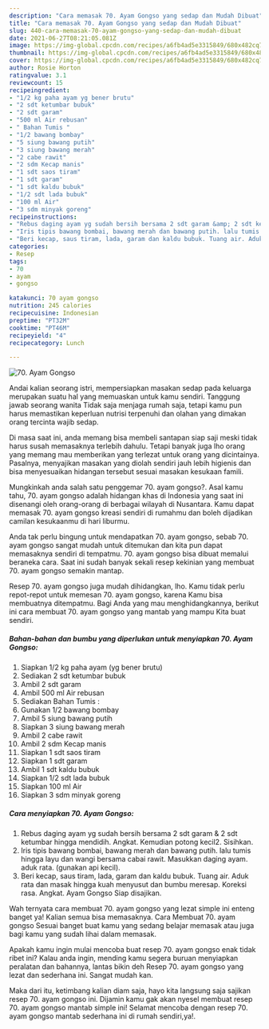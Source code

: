 ```yaml
---
description: "Cara memasak 70. Ayam Gongso yang sedap dan Mudah Dibuat"
title: "Cara memasak 70. Ayam Gongso yang sedap dan Mudah Dibuat"
slug: 440-cara-memasak-70-ayam-gongso-yang-sedap-dan-mudah-dibuat
date: 2021-06-27T08:21:05.081Z
image: https://img-global.cpcdn.com/recipes/a6fb4ad5e3315849/680x482cq70/70-ayam-gongso-foto-resep-utama.jpg
thumbnail: https://img-global.cpcdn.com/recipes/a6fb4ad5e3315849/680x482cq70/70-ayam-gongso-foto-resep-utama.jpg
cover: https://img-global.cpcdn.com/recipes/a6fb4ad5e3315849/680x482cq70/70-ayam-gongso-foto-resep-utama.jpg
author: Rosie Horton
ratingvalue: 3.1
reviewcount: 15
recipeingredient:
- "1/2 kg paha ayam yg bener brutu"
- "2 sdt ketumbar bubuk"
- "2 sdt garam"
- "500 ml Air rebusan"
- " Bahan Tumis "
- "1/2 bawang bombay"
- "5 siung bawang putih"
- "3 siung bawang merah"
- "2 cabe rawit"
- "2 sdm Kecap manis"
- "1 sdt saos tiram"
- "1 sdt garam"
- "1 sdt kaldu bubuk"
- "1/2 sdt lada bubuk"
- "100 ml Air"
- "3 sdm minyak goreng"
recipeinstructions:
- "Rebus daging ayam yg sudah bersih bersama 2 sdt garam &amp; 2 sdt ketumbar hingga mendidih. Angkat. Kemudian potong kecil2. Sisihkan."
- "Iris tipis bawang bombai, bawang merah dan bawang putih. lalu tumis hingga layu dan wangi bersama cabai rawit. Masukkan daging ayam. aduk rata. (gunakan api kecil)."
- "Beri kecap, saus tiram, lada, garam dan kaldu bubuk. Tuang air. Aduk rata dan masak hingga kuah menyusut dan bumbu meresap. Koreksi rasa. Angkat. Ayam Gongso Siap disajikan."
categories:
- Resep
tags:
- 70
- ayam
- gongso

katakunci: 70 ayam gongso 
nutrition: 245 calories
recipecuisine: Indonesian
preptime: "PT32M"
cooktime: "PT46M"
recipeyield: "4"
recipecategory: Lunch

---
```



![70. Ayam Gongso](https://img-global.cpcdn.com/recipes/a6fb4ad5e3315849/680x482cq70/70-ayam-gongso-foto-resep-utama.jpg)

Andai kalian seorang istri, mempersiapkan masakan sedap pada keluarga merupakan suatu hal yang memuaskan untuk kamu sendiri. Tanggung jawab seorang  wanita Tidak saja menjaga rumah saja, tetapi kamu pun harus memastikan keperluan nutrisi terpenuhi dan olahan yang dimakan orang tercinta wajib sedap.

Di masa  saat ini, anda memang bisa membeli santapan siap saji meski tidak harus susah memasaknya terlebih dahulu. Tetapi banyak juga lho orang yang memang mau memberikan yang terlezat untuk orang yang dicintainya. Pasalnya, menyajikan masakan yang diolah sendiri jauh lebih higienis dan bisa menyesuaikan hidangan tersebut sesuai masakan kesukaan famili. 



Mungkinkah anda salah satu penggemar 70. ayam gongso?. Asal kamu tahu, 70. ayam gongso adalah hidangan khas di Indonesia yang saat ini disenangi oleh orang-orang di berbagai wilayah di Nusantara. Kamu dapat memasak 70. ayam gongso kreasi sendiri di rumahmu dan boleh dijadikan camilan kesukaanmu di hari liburmu.

Anda tak perlu bingung untuk mendapatkan 70. ayam gongso, sebab 70. ayam gongso sangat mudah untuk ditemukan dan kita pun dapat memasaknya sendiri di tempatmu. 70. ayam gongso bisa dibuat memalui beraneka cara. Saat ini sudah banyak sekali resep kekinian yang membuat 70. ayam gongso semakin mantap.

Resep 70. ayam gongso juga mudah dihidangkan, lho. Kamu tidak perlu repot-repot untuk memesan 70. ayam gongso, karena Kamu bisa membuatnya ditempatmu. Bagi Anda yang mau menghidangkannya, berikut ini cara membuat 70. ayam gongso yang mantab yang mampu Kita buat sendiri.

<!--inarticleads1-->

##### Bahan-bahan dan bumbu yang diperlukan untuk menyiapkan 70. Ayam Gongso:

1. Siapkan 1/2 kg paha ayam (yg bener brutu)
1. Sediakan 2 sdt ketumbar bubuk
1. Ambil 2 sdt garam
1. Ambil 500 ml Air rebusan
1. Sediakan  Bahan Tumis :
1. Gunakan 1/2 bawang bombay
1. Ambil 5 siung bawang putih
1. Siapkan 3 siung bawang merah
1. Ambil 2 cabe rawit
1. Ambil 2 sdm Kecap manis
1. Siapkan 1 sdt saos tiram
1. Siapkan 1 sdt garam
1. Ambil 1 sdt kaldu bubuk
1. Siapkan 1/2 sdt lada bubuk
1. Siapkan 100 ml Air
1. Siapkan 3 sdm minyak goreng




<!--inarticleads2-->

##### Cara menyiapkan 70. Ayam Gongso:

1. Rebus daging ayam yg sudah bersih bersama 2 sdt garam &amp; 2 sdt ketumbar hingga mendidih. Angkat. Kemudian potong kecil2. Sisihkan.
1. Iris tipis bawang bombai, bawang merah dan bawang putih. lalu tumis hingga layu dan wangi bersama cabai rawit. Masukkan daging ayam. aduk rata. (gunakan api kecil).
1. Beri kecap, saus tiram, lada, garam dan kaldu bubuk. Tuang air. Aduk rata dan masak hingga kuah menyusut dan bumbu meresap. Koreksi rasa. Angkat. Ayam Gongso Siap disajikan.




Wah ternyata cara membuat 70. ayam gongso yang lezat simple ini enteng banget ya! Kalian semua bisa memasaknya. Cara Membuat 70. ayam gongso Sesuai banget buat kamu yang sedang belajar memasak atau juga bagi kamu yang sudah lihai dalam memasak.

Apakah kamu ingin mulai mencoba buat resep 70. ayam gongso enak tidak ribet ini? Kalau anda ingin, mending kamu segera buruan menyiapkan peralatan dan bahannya, lantas bikin deh Resep 70. ayam gongso yang lezat dan sederhana ini. Sangat mudah kan. 

Maka dari itu, ketimbang kalian diam saja, hayo kita langsung saja sajikan resep 70. ayam gongso ini. Dijamin kamu gak akan nyesel membuat resep 70. ayam gongso mantab simple ini! Selamat mencoba dengan resep 70. ayam gongso mantab sederhana ini di rumah sendiri,ya!.

